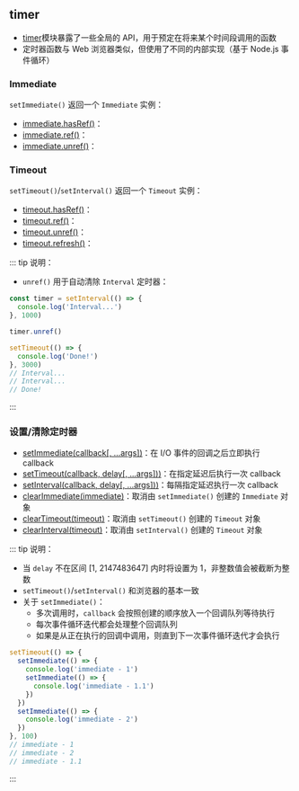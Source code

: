 ## timer

+ [timer](http://nodejs.cn/api/timers.html)模块暴露了一些全局的 API，用于预定在将来某个时间段调用的函数
+ 定时器函数与 Web 浏览器类似，但使用了不同的内部实现（基于 Node.js 事件循环）


### Immediate

`setImmediate()` 返回一个 `Immediate` 实例：

+ [immediate.hasRef()](http://nodejs.cn/api/timers.html#timers_immediate_hasref)：
+ [immediate.ref()](http://nodejs.cn/api/timers.html#timers_immediate_ref)：
+ [immediate.unref()](http://nodejs.cn/api/timers.html#timers_immediate_unref)：


### Timeout

`setTimeout()`/`setInterval()` 返回一个 `Timeout` 实例：

+ [timeout.hasRef()](http://nodejs.cn/api/timers.html#timers_timeout_hasref)：
+ [timeout.ref()](http://nodejs.cn/api/timers.html#timers_timeout_ref)：
+ [timeout.unref()](http://nodejs.cn/api/timers.html#timers_timeout_unref)：
+ [timeout.refresh()](http://nodejs.cn/api/timers.html#timers_timeout_refresh)：

::: tip 说明：
+ `unref()` 用于自动清除 `Interval` 定时器：
```js
const timer = setInterval(() => {
  console.log('Interval...')
}, 1000)

timer.unref()

setTimeout(() => {
  console.log('Done!')
}, 3000)
// Interval...
// Interval...
// Done!
```
:::


### 设置/清除定时器

+ [setImmediate(callback[, ...args])](http://nodejs.cn/api/timers.html#timers_setimmediate_callback_args)：在 I/O 事件的回调之后立即执行 callback
+ [setTimeout(callback, delay[, ...args]))](http://nodejs.cn/api/timers.html#timers_settimeout_callback_delay_args)：在指定延迟后执行一次 callback
+ [setInterval(callback, delay[, ...args]))](http://nodejs.cn/api/timers.html#timers_setinterval_callback_delay_args)：每隔指定延迟执行一次 callback
+ [clearImmediate(immediate)](http://nodejs.cn/api/timers.html#timers_clearimmediate_immediate)：取消由 `setImmediate()` 创建的 `Immediate` 对象
+ [clearTimeout(timeout)](http://nodejs.cn/api/timers.html#timers_cleartimeout_timeout)：取消由 `setTimeout()` 创建的 `Timeout` 对象
+ [clearInterval(timeout)](http://nodejs.cn/api/timers.html#timers_clearinterval_timeout)：取消由 `setInterval()` 创建的 `Timeout` 对象


::: tip 说明：
+ 当 `delay` 不在区间 [1, 2147483647] 内时将设置为 1，非整数值会被截断为整数
+ `setTimeout()`/`setInterval()` 和浏览器的基本一致
+ 关于 `setImmediate()`：
  + 多次调用时，`callback` 会按照创建的顺序放入一个回调队列等待执行
  + 每次事件循环迭代都会处理整个回调队列
  + 如果是从正在执行的回调中调用，则直到下一次事件循环迭代才会执行
```js
setTimeout(() => {
  setImmediate(() => {
    console.log('immediate - 1')
    setImmediate(() => {
      console.log('immediate - 1.1')
    })
  })
  setImmediate(() => {
    console.log('immediate - 2')
  })
}, 100)
// immediate - 1
// immediate - 2
// immediate - 1.1
```
:::
